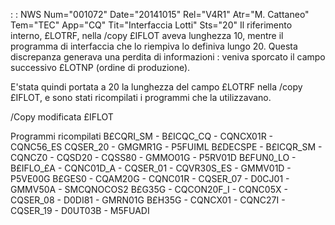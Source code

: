  :  : NWS Num="001072" Date="20141015" Rel="V4R1" Atr="M. Cattaneo" Tem="TEC" App="CQ" Tit="Interfaccia Lotti" Sts="20"
Il riferimento interno, £LOTRF, nella /copy £IFLOT aveva lunghezza 10, mentre il programma di interfaccia che lo riempiva lo definiva lungo 20.
Questa discrepanza generava una perdita di informazioni :  veniva sporcato il campo successivo £LOTNP
(ordine di produzione).

E'stata quindi portata a 20 la lunghezza del campo £LOTRF nella /copy £IFLOT, e sono stati ricompilati i programmi che la utilizzavano.

/Copy modificata
£IFLOT

Programmi ricompilati
B£CQRI_SM - B£ICQC_CQ - CQNCX01R - CQNC56_ES   CQSER_20 - GMGMR1G - P5FUIML B£DECSPE - B£ICQR_SM - CQNCZ0 - CQSD20 - CQSS80 - GMMO01G - P5RV01D
B£FUN0_LO - B£IFLO_£A - CQNC01D_A - CQSER_01 - CQVR30S_ES - GMMV01D - P5VE00G B£GES0 - CQAM20G -  CQNC01R - CQSER_07 - D0CJ01 - GMMV50A - SMCQNOCOS2
B£G35G - CQCON20F_I - CQNC05X - CQSER_08 - D0DI81 - GMRN01G
B£H35G - CQNCX01 - CQNC27I - CQSER_19 - D0UT03B - M5FUADI
